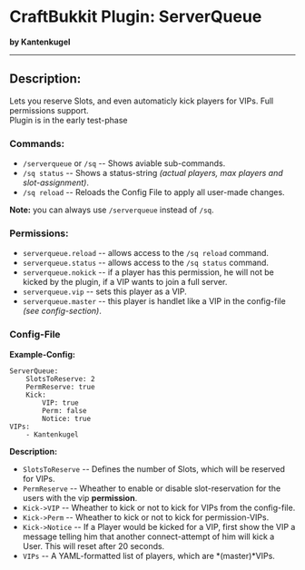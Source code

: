 CraftBukkit Plugin: ServerQueue
===============================

**by Kantenkugel**

- - -

Description:
------------

Lets you reserve Slots, and even automaticly kick players for VIPs. Full permissions support.  
Plugin is in the early test-phase

### Commands:

* `/serverqueue` or `/sq` -- Shows aviable sub-commands.
* `/sq status` -- Shows a status-string *(actual players, max players and slot-assignment)*.
* `/sq reload` -- Reloads the Config File to apply all user-made changes.

**Note:** you can always use `/serverqueue` instead of `/sq`.

### Permissions:

* `serverqueue.reload` -- allows access to the `/sq reload` command.
* `serverqueue.status` -- allows access to the `/sq status` command.
* `serverqueue.nokick` -- if a player has this permission, he will not be kicked by the plugin, if a VIP wants to join a full server.
* `serverqueue.vip`    -- sets this player as a VIP.
* `serverqueue.master` -- this player is handlet like a VIP in the config-file *(see config-section)*.

### Config-File

**Example-Config:**

    ServerQueue:
        SlotsToReserve: 2
        PermReserve: true
        Kick:
            VIP: true
            Perm: false
            Notice: true
    VIPs:
        - Kantenkugel

**Description:**

* `SlotsToReserve` -- Defines the number of Slots, which will be reserved for VIPs.
* `PermReserve` -- Wheather to enable or disable slot-reservation for the users with the vip **permission**.
* `Kick->VIP` -- Wheather to kick or not to kick for VIPs from the config-file.
* `Kick->Perm` -- Wheather to kick or not to kick for permission-VIPs.
* `Kick->Notice` -- If a Player would be kicked for a VIP, first show the VIP a message telling him that another connect-attempt of him will kick a User. This will reset after 20 seconds.
* `VIPs` -- A YAML-formatted list of players, which are *(master)*VIPs.